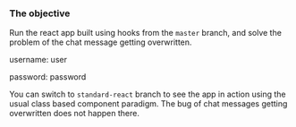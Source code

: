 ### The objective

Run the react app built using hooks from the `master` branch, and solve the problem of the chat message getting overwritten.

username: user

password: password

You can switch to `standard-react` branch to see the app in action using the usual class based component paradigm. The bug of chat messages getting overwritten does not happen there.
